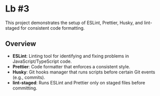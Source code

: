 # Lb #3

This project demonstrates the setup of ESLint, Prettier, Husky, and lint-staged for consistent code formatting.

## Overview

- **ESLint**: Linting tool for identifying and fixing problems in JavaScript/TypeScript code.
- **Prettier**: Code formatter that enforces a consistent style.
- **Husky**: Git hooks manager that runs scripts before certain Git events (e.g., commits).
- **lint-staged**: Runs ESLint and Prettier only on staged files before committing.
